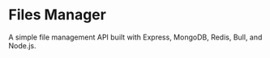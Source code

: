 # Files Manager
A simple file management API built with Express, MongoDB, Redis, Bull, and Node.js.
